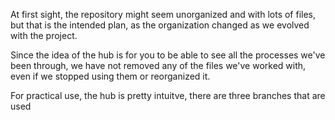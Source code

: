 At first sight, the repository might seem unorganized and with lots of files, but that is the intended plan, as the organization changed as we evolved with the project. 

Since the idea of the hub is for you to be able to see all the processes we've been through, we have not removed any of the files we've worked with, even if we stopped using them 
or reorganized it. 

For practical use, the hub is pretty intuitve, there are three branches that are used
